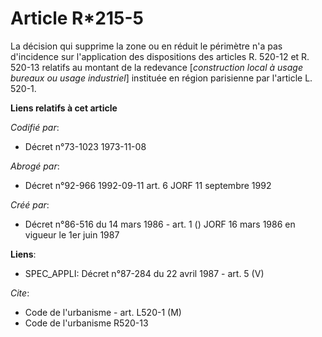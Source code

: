 # Article R*215-5

La décision qui supprime la zone ou en réduit le périmètre n'a pas d'incidence sur l'application des dispositions des
articles R. 520-12 et R. 520-13 relatifs au montant de la redevance [*construction local à usage bureaux ou usage
industriel*] instituée en région parisienne par l'article L. 520-1.

**Liens relatifs à cet article**

_Codifié par_:

  - Décret n°73-1023 1973-11-08

_Abrogé par_:

  - Décret n°92-966 1992-09-11 art. 6 JORF 11 septembre 1992

_Créé par_:

  - Décret n°86-516 du 14 mars 1986 - art. 1 () JORF 16 mars 1986 en vigueur le   1er juin 1987

**Liens**:

  - SPEC_APPLI: Décret n°87-284 du 22 avril 1987 - art. 5 (V)

_Cite_:

  - Code de l'urbanisme - art. L520-1 (M)
  - Code de l'urbanisme R520-13

